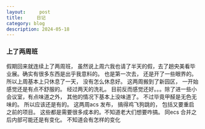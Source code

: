 ```yaml
---
layout:     post
title:     日记
category: blog
description: 2024-05-18
--- 
```

### 上了两周班


假期回来就连续上了两周班， 虽然说上周六我也请了半天的假，去了趟央美看毕业展。确实有很多东西是出乎我意料的。 也是第一次去， 还是开了一些眼界的。 所以上周基本上只休息了一天， 没有怎么休息好。 这两周搬到了新园区， 一开始感觉还是有点不舒服的。 经过两天的洗礼。 目前反而感觉还好。。。除了进一些小会议室，有点味道之外， 其他的情况下基本上没味道了。 不过毕竟甲醛是无色无味的。 所以应该还是有的。 这两周acs 发布， 搞得鸡飞狗跳的， 包括又要重启之前的项目。 这些都是需要很多成本的。不知道老大们想要咋搞。 同ecs 合并之后内部可能还是有变化。 不知道会有怎样的变化


